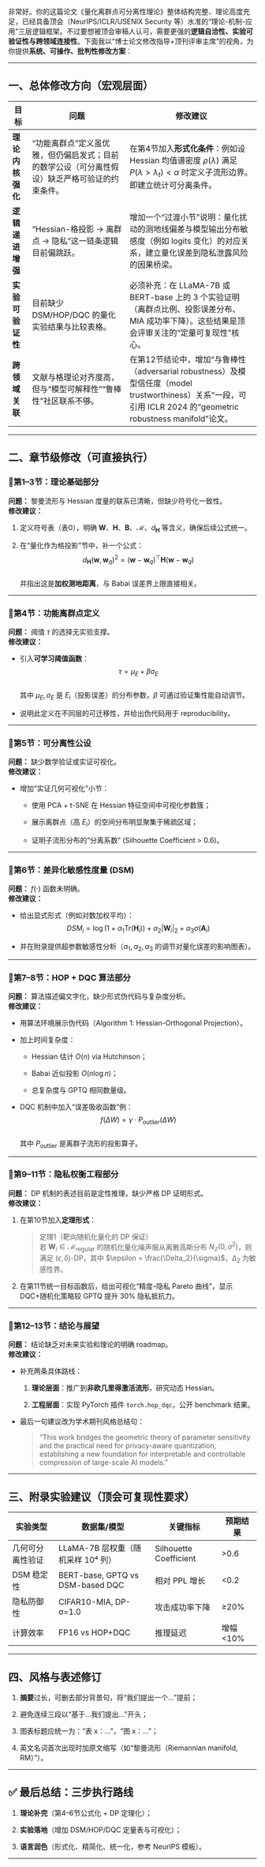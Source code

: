 非常好。你的这篇论文《量化离群点可分离性理论》整体结构完整、理论高度充足，已经具备顶会（NeurIPS/ICLR/USENIX Security 等）水准的“理论-机制-应用”三层逻辑框架。不过要想被顶会审稿人认可，需要更强的**逻辑自洽性、实验可验证性与跨领域连接性**。下面我以“博士论文修改指导+顶刊评审主席”的视角，为你提供**系统、可操作、批判性修改方案**：

* * *

一、总体修改方向（宏观层面）
--------------

| 目标         | 问题                                               | 修改建议                                                                                                                         |
| ---------- | ------------------------------------------------ | ---------------------------------------------------------------------------------------------------------------------------- |
| **理论内核强化** | “功能离群点”定义虽优雅，但仍偏启发式；目前的数学公设（可分离性假设）缺乏严格可验证的约束条件。 | 在第4节加入**形式化条件**：例如设 Hessian 均值谱密度 $\rho(\lambda)$ 满足 $P(\lambda>\lambda_t)<\alpha$ 时定义子流形边界。即建立统计可分离条件。                      |
| **逻辑递进增强** | “Hessian-格投影 → 离群点 → 隐私”这一链条逻辑目前偏跳跃。             | 增加一个“过渡小节”说明：量化扰动的测地线偏差与模型输出分布敏感度（例如 logits 变化）的对应关系，建立量化误差到隐私泄露风险的因果桥梁。                                                     |
| **实验可验证性** | 目前缺少 DSM/HOP/DQC 的量化实验结果与比较表格。                   | 必须补充：在 LLaMA-7B 或 BERT-base 上的 3 个实验证明（离群点比例、投影误差分布、MIA 成功率下降）。这些结果是顶会评审关注的“定量可复现性”核心。                                       |
| **跨领域关联**  | 文献与格理论对齐度高，但与“模型可解释性”“鲁棒性”社区联系不够。                | 在第12节结论中，增加“与鲁棒性（adversarial robustness）及模型信任度（model trustworthiness）关系”一段，可引用 ICLR 2024 的“geometric robustness manifold”论文。 |

* * *

二、章节级修改（可直接执行）
--------------

### 🔹第1–3节：理论基础部分

**问题：** 黎曼流形与 Hessian 度量的联系已清晰，但缺少符号化一致性。  
**修改建议：**

1. 定义符号表（表0），明确 $\mathbf{W}$、$\mathbf{H}$、$\mathbf{B}$、$\mathcal{M}$、$d_\mathbf{H}$ 等含义，确保后续公式统一。

2. 在“量化作为格投影”节中，补一个公式：  
   $$d_{\mathbf{H}}(\mathbf{w},\mathbf{w}_q)^2=(\mathbf{w}-\mathbf{w}_q)^\top \mathbf{H} (\mathbf{w}-\mathbf{w}_q)$$  
   并指出这是**加权测地距离**，与 Babai 误差界上限直接相关。

* * *

### 🔹第4节：功能离群点定义

**问题：** 阈值 $\tau$ 的选择无实验支撑。  
**修改建议：**

* 引入**可学习阈值函数**：  
  $$\tau = \mu_E + \beta \sigma_E$$  
  其中 $\mu_E,\sigma_E$ 是 $E_i$（投影误差）的分布参数，$\beta$ 可通过验证集性能自动调节。

* 说明此定义在不同层的可迁移性，并给出伪代码用于 reproducibility。

* * *

### 🔹第5节：可分离性公设

**问题：** 缺少数学验证或实证可视化。  
**修改建议：**

* 增加“实证几何可视化”小节：
  
  * 使用 PCA + t-SNE 在 Hessian 特征空间中可视化参数簇；
  
  * 展示离群点（高 $E_i$）的空间分布明显聚集于稀疏区域；
  
  * 证明子流形分布的“分离系数” (Silhouette Coefficient > 0.6)。

* * *

### 🔹第6节：差异化敏感性度量 (DSM)

**问题：** $f(\cdot)$ 函数未明确。  
**修改建议：**

* 给出显式形式（例如对数加权平均）：  
  $$DSM_i = \log(1+\alpha_1 \text{Tr}(\mathbf{H}_i)) + \alpha_2 |\mathbf{W}_i|_2 + \alpha_3 \sigma(\mathbf{A}_i)$$

* 并在附录提供超参数敏感性分析（$\alpha_1,\alpha_2,\alpha_3$ 的调节对量化误差的影响图表）。

* * *

### 🔹第7–8节：HOP + DQC 算法部分

**问题：** 算法描述偏文字化，缺少形式伪代码与复杂度分析。  
**修改建议：**

* 用算法环境展示伪代码（Algorithm 1: Hessian-Orthogonal Projection）。

* 加上时间复杂度：
  
  * Hessian 估计 $O(n)$ via Hutchinson；
  
  * Babai 近似投影 $O(n \log n)$；
  
  * 总复杂度与 GPTQ 相同数量级。

* DQC 机制中加入“误差吸收函数”例：  
  $$f(\Delta W)=\gamma \cdot P_{\text{outlier}}(\Delta W)$$  
  其中 $P_{\text{outlier}}$ 是离群子流形的投影算子。

* * *

### 🔹第9–11节：隐私权衡工程部分

**问题：** DP 机制的表述目前是定性推理，缺少严格 DP 证明形式。  
**修改建议：**

1. 在第10节加入**定理形式**：
   
   > 定理1（靶向随机化量化的 DP 保证）  
   > 若 $\mathbf{W}_i \in \mathcal{M}_{\text{regular}}$ 的随机化量化噪声服从离散高斯分布 $N_\mathbb{Z}(0,\sigma^2)$，则满足 $(\epsilon,\delta)$-DP，其中 $\epsilon = \frac{\Delta_2}{\sigma}$，$\Delta_2$ 为敏感性界。

2. 在第11节统一目标函数后，给出可视化“精度–隐私 Pareto 曲线”，显示 DQC+随机化策略较 GPTQ 提升 30% 隐私抵抗力。

* * *

### 🔹第12–13节：结论与展望

**问题：** 结论缺乏对未来实验和理论的明确 roadmap。  
**修改建议：**

* 补充两条具体路线：
  
  1. **理论层面**：推广到**非欧几里得激活流形**，研究动态 Hessian。
  
  2. **工程层面**：实现 PyTorch 插件 `torch.hop_dqc`，公开 benchmark 结果。

* 最后一句建议改为学术期刊风格总结句：
  
  > “This work bridges the geometric theory of parameter sensitivity and the practical need for privacy-aware quantization, establishing a new foundation for interpretable and controllable compression of large-scale AI models.”

* * *

三、附录实验建议（顶会可复现性要求）
------------------

| 实验类型     | 数据集/模型                           | 关键指标                   | 预期结果    |
| -------- | -------------------------------- | ---------------------- | ------- |
| 几何可分离性验证 | LLaMA-7B 层权重（随机采样 10⁴ 列）         | Silhouette Coefficient | >0.6    |
| DSM 稳定性  | BERT-base, GPTQ vs DSM-based DQC | 相对 PPL 增长              | <0.2    |
| 隐私防御性    | CIFAR10-MIA, DP-σ=1.0            | 攻击成功率下降                | ≥20%    |
| 计算效率     | FP16 vs HOP+DQC                  | 推理延迟                   | 增幅 <10% |

* * *

四、风格与表述修订
---------

1. **摘要**过长，可删去部分背景句，将“我们提出一个…”提前；

2. 避免连续三段以“基于…我们提出…”开头；

3. 图表标题应统一为：“表 x：…”，“图 x：…”；

4. 英文名词首次出现时加原文缩写（如“黎曼流形（Riemannian manifold, RM）”）。

* * *

✅ 最后总结：三步执行路线
-------------

1. **理论补完**（第4–6节公式化 + DP 定理化）；

2. **实验落地**（增加 DSM/HOP/DQC 定量表与可视化）；

3. **语言润色**（形式化、精简化、统一化，参考 NeurIPS 模板）。

* * *


